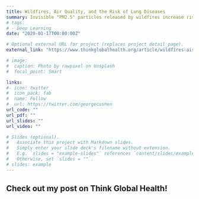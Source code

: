 ```yaml
---
title: Wildfires, Air Quality, and the Risk of Lung Diseases
summary: Invisible "PM2.5" particles released by wildfires increase risk of respiratory infection
# tags:
# - Deep Learning
date: "2020-01-17T00:00:00Z"

# Optional external URL for project (replaces project detail page).
external_link: "https://www.thinkglobalhealth.org/article/wildfires-air-quality-and-risk-lung-diseases"

# image:
#  caption: Photo by rawpixel on Unsplash
#  focal_point: Smart

links:
#- icon: twitter
#  icon_pack: fab
#  name: Follow
#  url: https://twitter.com/georgecushen
url_code: ""
url_pdf: ""
url_slides: ""
url_video: ""

# Slides (optional).
#   Associate this project with Markdown slides.
#   Simply enter your slide deck's filename without extension.
#   E.g. `slides = "example-slides"` references `content/slides/example-slides.md`.
#   Otherwise, set `slides = ""`.
# slides: example
---
```


## Check out my post on Think Global Health!
